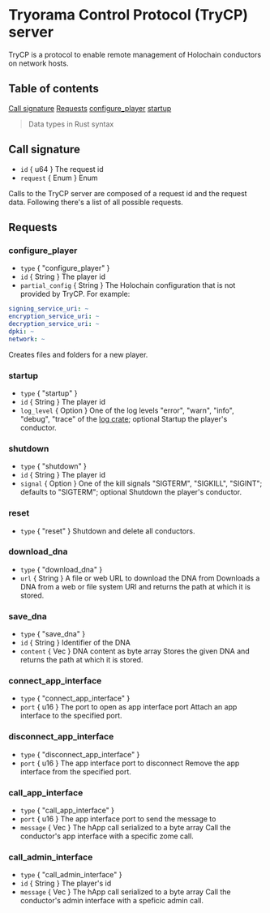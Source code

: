 # Tryorama Control Protocol (TryCP) server

TryCP is a protocol to enable remote management of Holochain conductors on network hosts.

## Table of contents

[Call signature](#call-signature)
[Requests](#requests)
[configure_player](#configureplayer)
[startup](#startup)

> Data types in Rust syntax

## Call signature
- `id` { u64 } The request id
- `request` { Enum } Enum 

Calls to the TryCP server are composed of a request id and the request data. Following there's a list of all possible requests.

## Requests
### configure_player
- `type` { "configure_player" }
- `id` { String } The player id
- `partial_config` { String } The Holochain configuration that is not provided by TryCP. For example:
```yaml
signing_service_uri: ~
encryption_service_uri: ~
decryption_service_uri: ~
dpki: ~
network: ~
```
Creates files and folders for a new player.

### startup
- `type` { "startup" }
- `id` { String } The player id
- `log_level` { Option<String> } One of the log levels "error", "warn", "info", "debug", "trace" of the [log crate](https://docs.rs/log/latest/log/enum.Level.html); optional
Startup the player's conductor.

### shutdown
- `type` { "shutdown" }
- `id` { String } The player id
- `signal` { Option<String> } One of the kill signals "SIGTERM", "SIGKILL", "SIGINT"; defaults to "SIGTERM"; optional
Shutdown the player's conductor.

### reset
- `type` { "reset" }
Shutdown and delete all conductors.

### download_dna
- `type` { "download_dna" } 
- `url` { String } A file or web URL to download the DNA from
Downloads a DNA from a web or file system URI and returns the path at which it is stored.

### save_dna
- `type` { "save_dna" }
- `id` { String } Identifier of the DNA
- `content` { Vec<u8> } DNA content as byte array
Stores the given DNA and returns the path at which it is stored.

### connect_app_interface
- `type` { "connect_app_interface" }
- `port` { u16 } The port to open as app interface port
Attach an app interface to the specified port.

### disconnect_app_interface
- `type` { "disconnect_app_interface" }
- `port` { u16 } The app interface port to disconnect
Remove the app interface from the specified port.

### call_app_interface
- `type` { "call_app_interface" }
- `port` { u16 } The app interface port to send the message to
- `message` { Vec<u8> } The hApp call serialized to a byte array
Call the conductor's app interface with a specific zome call.

### call_admin_interface
- `type` { "call_admin_interface" }
- `id` { String } The player's id
- `message` { Vec<u8> } The hApp call serialized to a byte array
Call the conductor's admin interface with a speficic admin call.